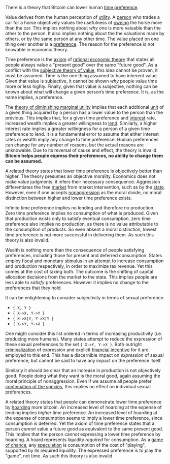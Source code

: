 There is a theory that Bitcoin can lower human [time preference](https://en.m.wikipedia.org/wiki/Time_preference).

Value derives from the human perception of [utility](Glossary#utility). A [person](Glossary#person) who trades a car for a horse objectively values the usefulness of [owning](Glossary#owner) the horse more than the car. This implies nothing about *why* one is more valuable than the other to the person. It also implies nothing about the the valuations made by others, or by the same person at any other time. The value placed on one thing over another is a [preference](https://en.wikipedia.org/wiki/Preference#Economics). The reason for the preference is not knowable in economic theory.

Time preference is the [axiom](https://en.m.wikipedia.org/wiki/Axiom) of [rational economic theory](https://en.wikipedia.org/wiki/Catallactics) that states all people always value a "present good" over the same "future good". As a conflict with the [subjective theory of value](https://en.m.wikipedia.org/wiki/Subjective_theory_of_value), this idea cannot be proven, it must be assumed. Time is the one thing assumed to have inherent value. Given that value is subjective, it cannot be shown *why* people value time more or less highly. Finally, given that value is subjective, nothing can be known about what will change a given person’s time preference. It is, as the name implies, a preference.

The [theory of diminishing marginal utility](https://en.m.wikipedia.org/wiki/Marginal_utility) implies that each additional [unit](Glossary#unit) of a given thing acquired by a person has a lower value to the person than the previous. This implies that, for a given time preference and [interest](Glossary#interest) rate, increased wealth implies a greater willingness to [lend](Glossary#lend). Similarly, a higher interest rate implies a greater willingness for a person of a given time preference to lend. It is a fundamental error to assume that either interest rates or wealth imply any change to time preference. Human preferences can change for any number of reasons, but the actual reasons are unknowable. Due to its reversal of cause and effect, the theory is invalid. **Bitcoin helps people express their preferences, no ability to change them can be assumed.**

A related theory states that lower time preference is objectively better than higher. The theory presumes an objective morality. Economics does not make value judgments, it infers their necessary consequence. Aggression differentiates the free [market](Glossary#market) from market intervention, such as by the [state](Glossary#state). However, even if one accepts [nonaggression](https://en.m.wikipedia.org/wiki/Non-aggression_principle) as the moral divide, no moral distinction between higher and lower time preference exists.

Infinite time preference implies no lending and therefore no production. Zero time preference implies no consumption of what is produced. Given that production exists only to satisfy eventual consumption, zero time preference also implies no production, as there is no value attributable to the consumption of products. So even absent a moral distinction, lowest time preference is not more successful in delivering them. As such this theory is also invalid.

Wealth is nothing more than the consequence of people satisfying preferences, including those for present and deferred consumption. States employ fiscal and monetary [stimulus](https://en.m.wikipedia.org/wiki/Stimulus_(economics)) in an attempt to increase consumption and production respectively, in order to maximize tax revenue. Yet this comes at the cost of taxing both. The outcome is the shifting of capital allocation decisions from the market to the state. This implies people are less able to *satisfy* preferences. However it implies no change to the preferences that they hold.

It can be enlightening to consider subjectivity in terms of sexual preference.

* `{ X, Y }`
* `{ X->X, Y->Y }`
* `{ X->X|Y, Y->X|Y }`
* `{ X->Y, Y->X }`

One might consider this list ordered in terms of increasing productivity (i.e. producing more humans). Many states attempt to reduce the expression of these sexual preferences to the set `{ X->Y, Y->X }`. Both outright [criminalization](https://en.m.wikipedia.org/wiki/LGBT_rights_by_country_or_territory) of expression and explicit [financial incentive](https://en.m.wikipedia.org/wiki/Marriage_promotion) for it are employed to this end. This has a discernible impact on *expression* of sexual preference, but cannot be said to have any impact on the preference itself.

Similarly it should be clear that an increase in production is not objectively good. People doing what they want is the moral good, again assuming the moral principle of nonaggression. Even if we assume all people prefer [continuation of the species](https://futurism.com/in-order-to-ensure-human-survival-we-must-become-a-multi-planetary-species), this implies no effect on individual sexual preferences.

A related theory states that people can demonstrate lower time preference by [hoarding](Glossary#hoard) more bitcoin. An increased level of hoarding at the expense of lending implies *higher* time preference. An increased level of hoarding at the expense of consumption seems to imply a lower time preference, since consumption is deferred. Yet the axiom of time preference states that a person *cannot* value a future good as equivalent to the same present good. This implies that the person cannot expressing a lower time preference by hoarding. A hoard represents liquidity *required* for consumption. As a [game of chance](https://en.wikipedia.org/wiki/Game_of_chance), any [speculation](Glossary#speculation) is consumption of the cost of "playing", supported by its required liquidity. The expressed preference is to play the "game", not time. As such this theory is also invalid.